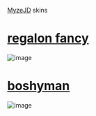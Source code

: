 [MyzeJD](https://osu.ppy.sh/users/3257847) skins

  
# [regalon fancy](https://drive.google.com/file/d/1HBBJFeGBfjuzJPBA-uiYhhJUoBtSRmMt/view?usp=sharing)
![image](https://i.postimg.cc/QH29QbTS/regalonfancypreview.png)


# [boshyman](https://drive.google.com/file/d/1Z5GoEbqNWj0ZFraARsoMI3vTUoVmLT4C/view?usp=sharing)
![image](https://i.postimg.cc/F7dkkq77/boshymanpreview.png)
